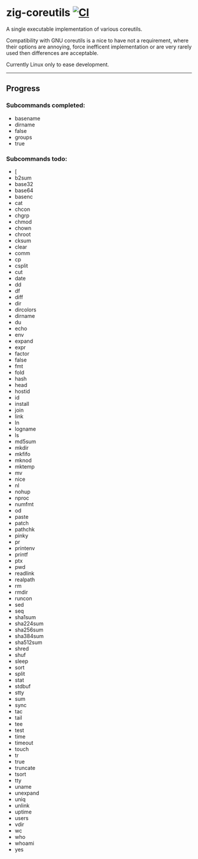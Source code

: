 # zig-coreutils [![CI](https://github.com/leecannon/zig-coreutils/actions/workflows/main.yml/badge.svg?branch=master)](https://github.com/leecannon/zig-coreutils/actions/workflows/main.yml)

A single executable implementation of various coreutils.

Compatibility with GNU coreutils is a nice to have not a requirement, where their options are annoying, force inefficent implementation or are very rarely used then differences are acceptable.

Currently Linux only to ease development.

---

## Progress

### Subcommands completed:
 * basename
 * dirname
 * false
 * groups
 * true

### Subcommands todo:
 * [
 * b2sum
 * base32
 * base64
 * basenc
 * cat
 * chcon
 * chgrp
 * chmod
 * chown
 * chroot
 * cksum
 * clear
 * comm
 * cp
 * csplit
 * cut
 * date
 * dd
 * df
 * diff
 * dir
 * dircolors
 * dirname
 * du
 * echo
 * env
 * expand
 * expr
 * factor
 * false
 * fmt
 * fold
 * hash
 * head
 * hostid
 * id
 * install
 * join
 * link
 * ln
 * logname
 * ls
 * md5sum
 * mkdir
 * mkfifo
 * mknod
 * mktemp
 * mv
 * nice
 * nl
 * nohup
 * nproc
 * numfmt
 * od
 * paste
 * patch
 * pathchk
 * pinky
 * pr
 * printenv
 * printf
 * ptx
 * pwd
 * readlink
 * realpath
 * rm
 * rmdir
 * runcon
 * sed
 * seq
 * sha1sum
 * sha224sum
 * sha256sum
 * sha384sum
 * sha512sum
 * shred
 * shuf
 * sleep
 * sort
 * split
 * stat
 * stdbuf
 * stty
 * sum
 * sync
 * tac
 * tail
 * tee
 * test
 * time
 * timeout
 * touch
 * tr
 * true
 * truncate
 * tsort
 * tty
 * uname
 * unexpand
 * uniq
 * unlink
 * uptime
 * users
 * vdir
 * wc
 * who
 * whoami
 * yes
